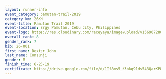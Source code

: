 ```yaml
---
layout: runner-info 
event_category: pamutan-trail-2019 
category_km: 26KM 
event-title: Pamutan Trail 2019 
event-location: Brgy Pamutan, Cebu City, Philippines 
event-logo: https://res.cloudinary.com/raceyaya/image/upload/v1569072806/logo/pamutan-trail_d8abrj.jpg 
overall_rank: 8
gender_rank: 7
bib: 26-001
first_name: Dexter John
last_name: Consunji
gender: M
finish_time: 6-25-19
certificate: https://drive.google.com/file/d/1If8ms5_N3bkq91ds543QarKPWZ3rZJQ8/view?usp=sharing
---
```

